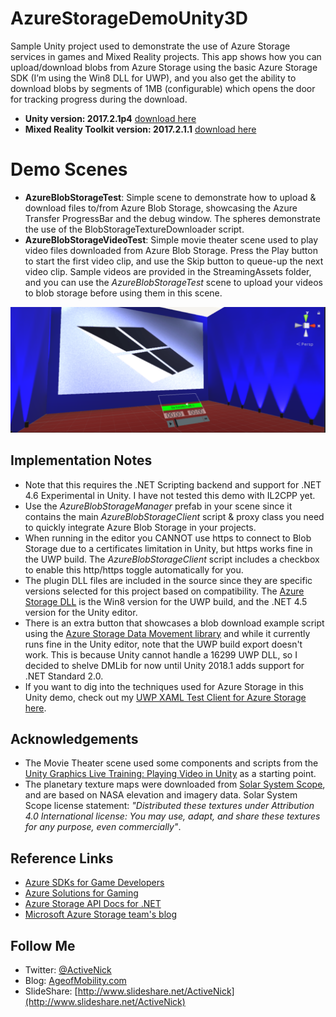 # AzureStorageDemoUnity3D
Sample Unity project used to demonstrate the use of Azure Storage services in games and Mixed Reality projects. This app shows how you can upload/download blobs from Azure Storage using the basic Azure Storage SDK (I’m using the Win8 DLL for UWP), and you also get the ability to download blobs by segments of 1MB (configurable) which opens the door for tracking progress during the download.

* **Unity version: 2017.2.1p4** [download here](https://beta.unity3d.com/download/1992a1ed2d78/UnityDownloadAssistant-2017.2.1p4.exe?_ga=2.144542141.908717835.1519654169-26152681.1510325491)
* **Mixed Reality Toolkit version: 2017.2.1.1** [download here](https://github.com/Microsoft/MixedRealityToolkit-Unity/releases/tag/2017.2.1.1)

# Demo Scenes

* **AzureBlobStorageTest**: Simple scene to demonstrate how to upload & download files to/from Azure Blob Storage, showcasing the Azure Transfer ProgressBar and the debug window. The spheres demonstrate the use of the BlobStorageTextureDownloader script.
* **AzureBlobStorageVideoTest**: Simple movie theater scene used to play video files downloaded from Azure Blob Storage. Press the Play button to start the first video clip, and use the Skip button to queue-up the next video clip. Sample videos are provided in the StreamingAssets folder, and you can use the *AzureBlobStorageTest* scene to upload your videos to blob storage before using them in this scene.

![Movie Theater Demo Scene](Screenshots/MovieTheaterSceneView01.PNG)

## Implementation Notes

* Note that this requires the .NET Scripting backend and support for .NET 4.6 Experimental in Unity. I have not tested this demo with IL2CPP yet.
* Use the *AzureBlobStorageManager* prefab in your scene since it contains the main *AzureBlobStorageClient* script & proxy class you need to quickly integrate Azure Blob Storage in your projects.
* When running in the editor you CANNOT use https to connect to Blob Storage due to a certificates limitation in Unity, but https works fine in the UWP build. The *AzureBlobStorageClient* script includes a checkbox to enable this http/https toggle automatically for you.
* The plugin DLL files are included in the source since they are specific versions selected for this project based on compatibility. The [Azure Storage DLL](https://www.nuget.org/packages/WindowsAzure.Storage/) is the Win8 version for the UWP build, and the .NET 4.5 version for the Unity editor.
* There is an extra button that showcases a blob download example script using the [Azure Storage Data Movement library](https://www.nuget.org/packages/Microsoft.Azure.Storage.DataMovement) and while it currently runs fine in the Unity editor, note that the UWP build export doesn't work. This is because Unity cannot handle a 16299 UWP DLL, so I decided to shelve DMLib for now until Unity 2018.1 adds support for .NET Standard 2.0.
* If you want to dig into the techniques used for Azure Storage in this Unity demo, check out my [UWP XAML Test Client for Azure Storage here](https://github.com/ActiveNick/AzStorageDataMovementTest).

## Acknowledgements

* The Movie Theater scene used some components and scripts from the [Unity Graphics Live Training: Playing Video in Unity](https://unity3d.com/learn/tutorials/topics/graphics/introduction-and-session-goals?playlist=17102) as a starting point.
* The planetary texture maps were downloaded from [Solar System Scope](https://www.solarsystemscope.com/textures), and are based on NASA elevation and imagery data. Solar System Scope license statement: *"Distributed these textures under Attribution 4.0 International license: You may use, adapt, and share these textures for any purpose, even commercially"*.

## Reference Links
* [Azure SDKs for Game Developers](https://docs.microsoft.com/sandbox/gamedev/)
* [Azure Solutions for Gaming](https://azure.microsoft.com/solutions/gaming/)
* [Azure Storage API Docs for .NET](https://docs.microsoft.com/en-us/dotnet/api/overview/azure/storage?view=azure-dotnet)
* [Microsoft Azure Storage team's blog](http://blogs.msdn.com/b/windowsazurestorage/) 

## Follow Me
* Twitter: [@ActiveNick](http://twitter.com/ActiveNick)
* Blog: [AgeofMobility.com](http://AgeofMobility.com)
* SlideShare: [http://www.slideshare.net/ActiveNick](http://www.slideshare.net/ActiveNick)
